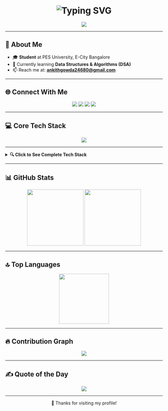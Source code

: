 <h1 align="center">
  <img src="https://readme-typing-svg.herokuapp.com?font=Fira+Code&size=28&pause=1000&color=FF6EC7&center=true&vCenter=true&width=700&lines=Hello,+I'm+Ankith+Gowda+B+S;Full+Stack+Learner;AI+Explorer;Tech+Explorer" alt="Typing SVG" />
</h1>

<p align="center">
  <img src="https://img.shields.io/badge/Focus-Full%20Stack%20Development-ff69b4?style=for-the-badge" />
</p>

---

## 🧐 About Me  
- 🎓 **Student** at PES University, E-City Bangalore  
- 🌱 Currently learning **Data Structures & Algorithms (DSA)**  
- 📫 Reach me at: **ankithgowda24680@gmail.com**  

---

## 🌐 Connect With Me  
<p align="center">
  <a href="https://instagram.com/prajwal_246800"><img src="https://img.shields.io/badge/Instagram-%23E4405F.svg?logo=Instagram&logoColor=white&style=for-the-badge" /></a>
  <a href="https://linkedin.com/in/ankith-gowda-b-s-5b4bb52a8/"><img src="https://img.shields.io/badge/LinkedIn-%230077B5.svg?logo=linkedin&logoColor=white&style=for-the-badge" /></a>
  <a href="https://x.com/Prajwalbs24680"><img src="https://img.shields.io/badge/Twitter-%23000000.svg?logo=X&logoColor=white&style=for-the-badge" /></a>
  <a href="mailto:ankithgowda24680@gmail.com"><img src="https://img.shields.io/badge/Email-D14836?logo=gmail&logoColor=white&style=for-the-badge" /></a>
</p>

---

## 💻 Core Tech Stack  
<p align="center">
  <img src="https://skillicons.dev/icons?i=c,cpp,js,ts,nodejs,react,nextjs,mongodb,html,css,tailwind,express,git,github,vercel,netlify" />
</p>

---

<details>
<summary><b>🔍 Click to See Complete Tech Stack</b></summary>
<br>

### ✅ **Good**
<p align="center">
  <img src="https://skillicons.dev/icons?i=c,cpp,js,ts,nodejs,react,nextjs,mongodb,postgresql,html,css,tailwind,express,git,github,vercel,netlify" />
</p>
<p align="center">
  <img src="https://img.shields.io/badge/Google%20AI%20Studio-4285F4?logo=google&logoColor=white&style=for-the-badge" />
  <img src="https://img.shields.io/badge/Supabase-3ECF8E?logo=supabase&logoColor=white&style=for-the-badge" />
  <img src="https://img.shields.io/badge/Render-46E3B7?style=for-the-badge" />
  <img src="https://img.shields.io/badge/DSA-FF6EC7?style=for-the-badge" />
  <img src="https://img.shields.io/badge/Postman-FF6C37?logo=postman&logoColor=white&style=for-the-badge" />
</p>

---

### ⚡ **Moderate**
<p align="center">
  <img src="https://skillicons.dev/icons?i=python,java,php,mysql,firebase" />
</p>
<p align="center">
  <img src="https://img.shields.io/badge/Canva-00C4CC?logo=canva&logoColor=white&style=for-the-badge" />
  <img src="https://img.shields.io/badge/JSON%20Prompting-FF6EC7?style=for-the-badge" />
</p>

---

### 🌱 **Basic**
<p align="center">
  <img src="https://skillicons.dev/icons?i=flutter,dart,docker" />
</p>
<p align="center">
  <img src="https://img.shields.io/badge/Android%20Studio-3DDC84?logo=android-studio&logoColor=white&style=for-the-badge" />
</p>

</details>

---

## 📊 GitHub Stats  
<p align="center">
  <img src="https://github-readme-stats.vercel.app/api?username=Prajwal246800&theme=radical&show_icons=true&hide_border=true" height="180" />
  <img src="https://github-readme-streak-stats.herokuapp.com/?user=Prajwal246800&theme=radical&hide_border=true" height="180" />
</p>

---

## 🔝 Top Languages  
<p align="center">
  <img src="https://github-readme-stats.vercel.app/api/top-langs/?username=Prajwal246800&theme=radical&layout=compact&hide_border=true" height="160" />
</p>

---

## 🔥 Contribution Graph  
<p align="center">
  <img src="https://github-readme-activity-graph.vercel.app/graph?username=Prajwal246800&theme=react-dark&hide_border=true&area=true" />
</p>

---

## ✍️ Quote of the Day  
<p align="center">
  <img src="https://quotes-github-readme.vercel.app/api?type=horizontal&theme=radical" />
</p>

---

<p align="center">
  🚀 Thanks for visiting my profile!  
</p>

